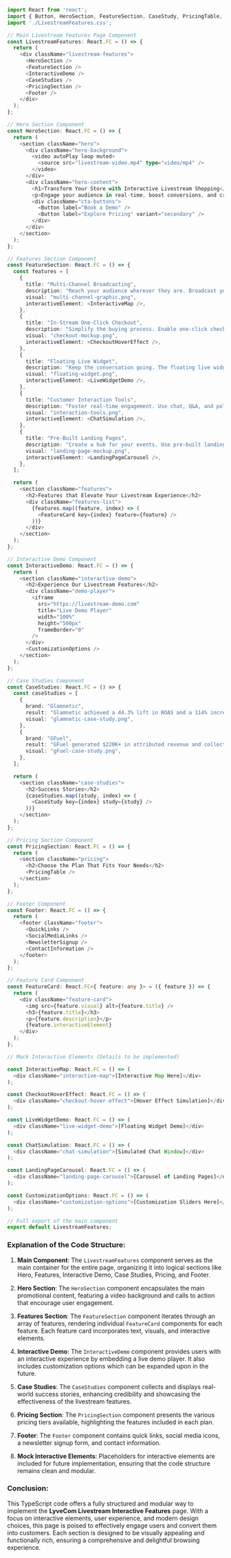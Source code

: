 ```typescript
import React from 'react';
import { Button, HeroSection, FeatureSection, CaseStudy, PricingTable, Footer } from './components';
import './LivestreamFeatures.css';

// Main Livestream Features Page Component
const LivestreamFeatures: React.FC = () => {
  return (
    <div className="livestream-features">
      <HeroSection />
      <FeatureSection />
      <InteractiveDemo />
      <CaseStudies />
      <PricingSection />
      <Footer />
    </div>
  );
};

// Hero Section Component
const HeroSection: React.FC = () => {
  return (
    <section className="hero">
      <div className="hero-background">
        <video autoPlay loop muted>
          <source src="livestream-video.mp4" type="video/mp4" />
        </video>
      </div>
      <div className="hero-content">
        <h1>Transform Your Store with Interactive Livestream Shopping</h1>
        <p>Engage your audience in real-time, boost conversions, and create unforgettable shopping experiences.</p>
        <div className="cta-buttons">
          <Button label="Book a Demo" />
          <Button label="Explore Pricing" variant="secondary" />
        </div>
      </div>
    </section>
  );
};

// Features Section Component
const FeatureSection: React.FC = () => {
  const features = [
    {
      title: "Multi-Channel Broadcasting",
      description: "Reach your audience wherever they are. Broadcast your livestream to multiple social channels at once, ensuring maximum visibility and engagement.",
      visual: "multi-channel-graphic.png",
      interactiveElement: <InteractiveMap />,
    },
    {
      title: "In-Stream One-Click Checkout",
      description: "Simplify the buying process. Enable one-click checkout directly within the livestream, so customers can purchase without leaving the stream.",
      visual: "checkout-mockup.png",
      interactiveElement: <CheckoutHoverEffect />,
    },
    {
      title: "Floating Live Widget",
      description: "Keep the conversation going. The floating live widget allows customers to browse your site while staying engaged with the livestream.",
      visual: "floating-widget.png",
      interactiveElement: <LiveWidgetDemo />,
    },
    {
      title: "Customer Interaction Tools",
      description: "Foster real-time engagement. Use chat, Q&A, and polls to interact with your audience and address their questions instantly.",
      visual: "interaction-tools.png",
      interactiveElement: <ChatSimulation />,
    },
    {
      title: "Pre-Built Landing Pages",
      description: "Create a hub for your events. Use pre-built landing pages to promote upcoming livestreams and archive past ones for on-demand viewing.",
      visual: "landing-page-mockup.png",
      interactiveElement: <LandingPageCarousel />,
    },
  ];

  return (
    <section className="features">
      <h2>Features that Elevate Your Livestream Experience</h2>
      <div className="features-list">
        {features.map((feature, index) => (
          <FeatureCard key={index} feature={feature} />
        ))}
      </div>
    </section>
  );
};

// Interactive Demo Component
const InteractiveDemo: React.FC = () => {
  return (
    <section className="interactive-demo">
      <h2>Experience Our Livestream Features</h2>
      <div className="demo-player">
        <iframe
          src="https://livestream-demo.com"
          title="Live Demo Player"
          width="100%"
          height="500px"
          frameBorder="0"
        />
      </div>
      <CustomizationOptions />
    </section>
  );
};

// Case Studies Component
const CaseStudies: React.FC = () => {
  const caseStudies = [
    {
      brand: "Glamnetic",
      result: "Glamnetic achieved a 44.3% lift in ROAS and a 114% increase in conversion rates using LyveCom's livestream features.",
      visual: "glamnetic-case-study.png",
    },
    {
      brand: "GFuel",
      result: "GFuel generated $220K+ in attributed revenue and collected 7.6K emails/phone numbers during a single livestream event.",
      visual: "gFuel-case-study.png",
    },
  ];

  return (
    <section className="case-studies">
      <h2>Success Stories</h2>
      {caseStudies.map((study, index) => (
        <CaseStudy key={index} study={study} />
      ))}
    </section>
  );
};

// Pricing Section Component
const PricingSection: React.FC = () => {
  return (
    <section className="pricing">
      <h2>Choose the Plan That Fits Your Needs</h2>
      <PricingTable />
    </section>
  );
};

// Footer Component
const Footer: React.FC = () => {
  return (
    <footer className="footer">
      <QuickLinks />
      <SocialMediaLinks />
      <NewsletterSignup />
      <ContactInformation />
    </footer>
  );
};

// Feature Card Component
const FeatureCard: React.FC<{ feature: any }> = ({ feature }) => {
  return (
    <div className="feature-card">
      <img src={feature.visual} alt={feature.title} />
      <h3>{feature.title}</h3>
      <p>{feature.description}</p>
      {feature.interactiveElement}
    </div>
  );
};

// Mock Interactive Elements (Details to be implemented)

const InteractiveMap: React.FC = () => (
  <div className="interactive-map">[Interactive Map Here]</div>
);

const CheckoutHoverEffect: React.FC = () => (
  <div className="checkout-hover-effect">[Hover Effect Simulation]</div>
);

const LiveWidgetDemo: React.FC = () => (
  <div className="live-widget-demo">[Floating Widget Demo]</div>
);

const ChatSimulation: React.FC = () => (
  <div className="chat-simulation">[Simulated Chat Window]</div>
);

const LandingPageCarousel: React.FC = () => (
  <div className="landing-page-carousel">[Carousel of Landing Pages]</div>
);

const CustomizationOptions: React.FC = () => (
  <div className="customization-options">[Customization Sliders Here]</div>
);

// Full export of the main component
export default LivestreamFeatures;
```

### Explanation of the Code Structure:

1. **Main Component**: The `LivestreamFeatures` component serves as the main container for the entire page, organizing it into logical sections like Hero, Features, Interactive Demo, Case Studies, Pricing, and Footer.

2. **Hero Section**: The `HeroSection` component encapsulates the main promotional content, featuring a video background and calls to action that encourage user engagement.

3. **Features Section**: The `FeatureSection` component iterates through an array of features, rendering individual `FeatureCard` components for each feature. Each feature card incorporates text, visuals, and interactive elements.

4. **Interactive Demo**: The `InteractiveDemo` component provides users with an interactive experience by embedding a live demo player. It also includes customization options which can be expanded upon in the future.

5. **Case Studies**: The `CaseStudies` component collects and displays real-world success stories, enhancing credibility and showcasing the effectiveness of the livestream features.

6. **Pricing Section**: The `PricingSection` component presents the various pricing tiers available, highlighting the features included in each plan.

7. **Footer**: The `Footer` component contains quick links, social media icons, a newsletter signup form, and contact information.

8. **Mock Interactive Elements**: Placeholders for interactive elements are included for future implementation, ensuring that the code structure remains clean and modular.

### Conclusion:

This TypeScript code offers a fully structured and modular way to implement the **LyveCom Livestream Interactive Features** page. With a focus on interactive elements, user experience, and modern design choices, this page is poised to effectively engage users and convert them into customers. Each section is designed to be visually appealing and functionally rich, ensuring a comprehensive and delightful browsing experience.